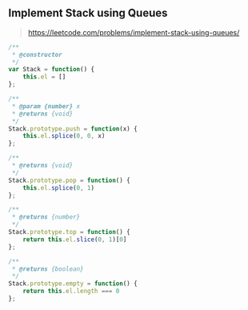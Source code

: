 ## Implement Stack using Queues

> https://leetcode.com/problems/implement-stack-using-queues/

```javascript
/**
 * @constructor
 */
var Stack = function() {
    this.el = []
};

/**
 * @param {number} x
 * @returns {void}
 */
Stack.prototype.push = function(x) {
    this.el.splice(0, 0, x)
};

/**
 * @returns {void}
 */
Stack.prototype.pop = function() {
    this.el.splice(0, 1)
};

/**
 * @returns {number}
 */
Stack.prototype.top = function() {
    return this.el.slice(0, 1)[0]
};

/**
 * @returns {boolean}
 */
Stack.prototype.empty = function() {
    return this.el.length === 0
};
```